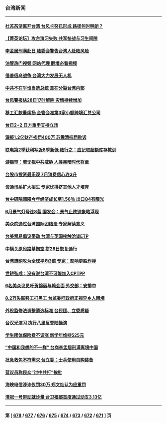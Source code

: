 ### 台湾新闻
---
#### [杜苏芮渐离开台湾 台风卡努已形成 路径何时明朗？](../../pages/ncid1349361/n14043348.md?07281245) 
#### [【菁英论坛】攻台演习失败 共军怯战与习生间隙](../../pages/ncid1349361/n14043232.md?07281245) 
#### [李孟居刑满赴日 陆委会警告台湾人赴陆风险](../../pages/ncid1349361/n14042863.md?07281245) 
#### [油管热门视频 网站代理 翻墙必看视频](http://138.2.39.72:81/youtube.html?epic-marker?07281245)
#### [借鉴俄乌战争 台湾大力发展无人机](../../pages/ncid1349361/n14043122.md?07281245) 
#### [中共不在乎谁当选总统 意在分裂台湾内部](../../pages/ncid1349361/n14043018.md?07281245) 
#### [台风警报估28日17时解除 灾情持续增加](../../pages/ncid1349361/n14042968.md?07281245) 
#### [移工汇款量续扬 金管会准第3家小额跨境汇兑公司](../../pages/ncid1349361/n14043017.md?07281245) 
#### [台日2+2 日方重申支持立场](../../pages/ncid1349361/n14043025.md?07281245) 
#### [漏报1.2亿财产挨罚400万 苏震清抗罚败诉](../../pages/ncid1349361/n14042953.md?07281245) 
#### [联电第2季获利写近8季新低 陆行之：应记取超额库存教训](../../pages/ncid1349361/n14042971.md?07281245) 
#### [游锡堃：若无视中共威胁 人类黑暗时代将至](../../pages/ncid1349361/n14042946.md?07281245) 
#### [台股市投资最乐观 7月消费信心连3升](../../pages/ncid1349361/n14042977.md?07281245) 
#### [资通讯系扩大招生 专家忧排挤其他人才培育](../../pages/ncid1349361/n14042979.md?07281245) 
#### [台中研院调降今年经济成长至1.56％ 出口Q4有曙光](../../pages/ncid1349361/n14042982.md?07281245) 
#### [6月景气灯号连8蓝 国发会：景气止跌迹象略浮现](../../pages/ncid1349361/n14042969.md?07281245) 
#### [美众院通过台湾国际团结法 专家解读意义](../../pages/ncid1349361/n14042886.md?07281245) 
#### [台美贸易倡议带动 台湾与英国接触洽谈ETP](../../pages/ncid1349361/n14042973.md?07281245) 
#### [中横关原段路基掏空 拼28日恢复通行](../../pages/ncid1349361/n14042975.md?07281245) 
#### [台湾遭网攻为全球平均3倍 专家：影响更胜炸弹](../../pages/ncid1349361/n14042951.md?07281245) 
#### [世耕弘成：没有说台湾不可能加入CPTPP](../../pages/ncid1349361/n14042954.md?07281245) 
#### [6名美众议员吁贺锦丽与赖会面 外交部：安排中](../../pages/ncid1349361/n14042956.md?07281245) 
#### [8.2万失联移工打黑工 台监委吁政府正视异乡人困境](../../pages/ncid1349361/n14042902.md?07281245) 
#### [外役监修法调整遴选标准 台民团、立委质疑](../../pages/ncid1349361/n14042949.md?07281245) 
#### [台汉光演习 执行八里反登陆操演](../../pages/ncid1349361/n14042916.md?07281245) 
#### [学生团体保险费不调涨 新学年维持525元](../../pages/ncid1349361/n14042901.md?07281245) 
#### [“中国和我想的不一样” 台商李孟居刑满离境中国](../../pages/ncid1349361/n14042905.md?07281245) 
#### [批急救包不符需求 台立委：士兵使用自购装备](../../pages/ncid1349361/n14042892.md?07281245) 
#### [蓝议员称民众“讨中共打”挨批](../../pages/ncid1349361/n14042937.md?07281245) 
#### [海峡电信涉诈仅罚30万 郑文灿认为应重罚](../../pages/ncid1349361/n14042890.md?07281245) 
#### [清冠一号带动就诊量 台卫福部首度通过动支3.13亿](../../pages/ncid1349361/n14042874.md?07281245) 

---
#### 第 [ [678](./678.md?07281245) / [677](./677.md?07281245) / [676](./676.md?07281245) / [675](./675.md?07281245) / [674](./674.md?07281245) / [673](./673.md?07281245) / [672](./672.md?07281245) / [671](./671.md?07281245) ] 页
